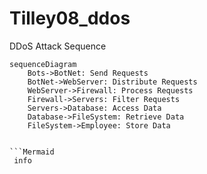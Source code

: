 # Tilley08_ddos
DDoS Attack Sequence


```mermaid
sequenceDiagram
    Bots->BotNet: Send Requests
    BotNet->WebServer: Distribute Requests
    WebServer->Firewall: Process Requests
    Firewall->Servers: Filter Requests
    Servers->Database: Access Data
    Database->FileSystem: Retrieve Data
    FileSystem->Employee: Store Data


```Mermaid
 info
 ```